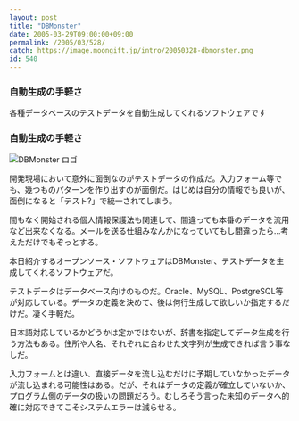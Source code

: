 ```yaml
---
layout: post
title: "DBMonster"
date: 2005-03-29T09:00:00+09:00
permalink: /2005/03/528/
catch: https://image.moongift.jp/intro/20050328-dbmonster.png
id: 540
---
```

### 自動生成の手軽さ
  
各種データベースのテストデータを自動生成してくれるソフトウェアです  
<!--more-->  

### 自動生成の手軽さ
  

![DBMonster ロゴ](https://image.moongift.jp/intro/20050328-dbmonster.png "DBMonster ロゴ")

  

開発現場において意外に面倒なのがテストデータの作成だ。入力フォーム等でも、幾つものパターンを作り出すのが面倒だ。はじめは自分の情報でも良いが、面倒になると「テスト?」で統一されてしまう。

  

間もなく開始される個人情報保護法も関連して、間違っても本番のデータを流用など出来なくなる。メールを送る仕組みなんかになっていてもし間違ったら…考えただけでもぞっとする。

  

本日紹介するオープンソース・ソフトウェアはDBMonster、テストデータを生成してくれるソフトウェアだ。

  

テストデータはデータベース向けのものだ。Oracle、MySQL、PostgreSQL等が対応している。データの定義を決めて、後は何行生成して欲しいか指定するだけだ。凄く手軽だ。

  

日本語対応しているかどうかは定かではないが、辞書を指定してデータ生成を行う方法もある。住所や人名、それぞれに合わせた文字列が生成できれば言う事なしだ。

  

入力フォームとは違い、直接データを流し込むだけに予期していなかったデータが流し込まれる可能性はある。だが、それはデータの定義が確立していないか、プログラム側のデータの扱いの問題だろう。むしろそう言った未知のデータへ的確に対応できてこそシステムエラーは減らせる。

  

